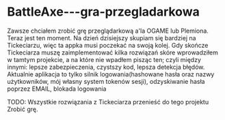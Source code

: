 # BattleAxe---gra-przegladarkowa
Zawsze chciałem zrobić grę przeglądarkową a'la OGAME lub Plemiona. Teraz jest ten moment. 
Na dzień dzisiejszy skupiam się bardziej na Tickeciarzu, więc ta appka musi poczekać na swoją kolej.
Gdy skończe Tickeciarza muszę zaimplementować kilka rozwiązań skóre wprowadziłem w tamtym projekcie, a na które nie wpadłem pisząc ten;
czyli między innymi: lepsze zabezpieczenia, czystszy kod, lepsza detekcja błędów.
Aktualnie aplikacja to tylko silnik logowania(hashowane hasła oraz nazwy użytkowników, mój własny system tokenów sesji), odzyskiwanie hasła
poprzez EMAIL, blokada logowania

TODO:
Wszystkie rozwiązania z Tickeciarza przenieść do tego projektu
Zrobić grę.
